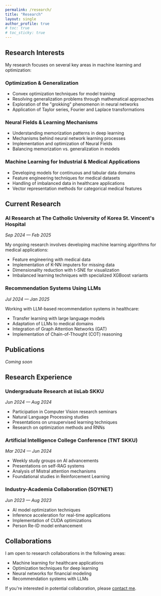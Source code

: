 ```yaml
---
permalink: /research/
title: "Research"
layout: single
author_profile: true
# toc: true
# toc_sticky: true
---
```


## Research Interests

My research focuses on several key areas in machine learning and optimization:

### Optimization & Generalization

- Convex optimization techniques for model training
- Resolving generalization problems through mathematical approaches
- Exploration of the "grokking" phenomenon in neural networks
- Application of Taylor series, Fourier and Laplace transformations

### Neural Fields & Learning Mechanisms

- Understanding memorization patterns in deep learning
- Mechanisms behind neural network learning processes
- Implementation and optimization of Neural Fields
- Balancing memorization vs. generalization in models

### Machine Learning for Industrial & Medical Applications

- Developing models for continuous and tabular data domains
- Feature engineering techniques for medical datasets
- Handling of imbalanced data in healthcare applications
- Vector representation methods for categorical medical features

## Current Research

### AI Research at The Catholic University of Korea St. Vincent's Hospital
*Sep 2024 — Feb 2025*

My ongoing research involves developing machine learning algorithms for medical applications:

- Feature engineering with medical data
- Implementation of K-NN imputers for missing data
- Dimensionality reduction with t-SNE for visualization
- Imbalanced learning techniques with specialized XGBoost variants

### Recommendation Systems Using LLMs
*Jul 2024 — Jan 2025*

Working with LLM-based recommendation systems in healthcare:

- Transfer learning with large language models
- Adaptation of LLMs to medical domains
- Integration of Graph Attention Networks (GAT)
- Implementation of Chain-of-Thought (COT) reasoning

## Publications

*Coming soon*

## Research Experience

### Undergraduate Research at iisLab SKKU
*Jun 2024 — Aug 2024*

- Participation in Computer Vision research seminars
- Natural Language Processing studies
- Presentations on unsupervised learning techniques
- Research on optimization methods and RNNs

### Artificial Intelligence College Conference (TNT SKKU)
*Mar 2024 — Jun 2024*

- Weekly study groups on AI advancements
- Presentations on self-RAG systems
- Analysis of Mistral attention mechanisms
- Foundational studies in Reinforcement Learning

### Industry-Academia Collaboration (SOYNET)
*Jun 2023 — Aug 2023*

- AI model optimization techniques
- Inference acceleration for real-time applications
- Implementation of CUDA optimizations
- Person Re-ID model enhancement

## Collaborations

I am open to research collaborations in the following areas:

- Machine learning for healthcare applications
- Optimization techniques for deep learning
- Neural networks for financial modeling
- Recommendation systems with LLMs

If you're interested in potential collaboration, please [contact me](/about/#contact).